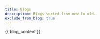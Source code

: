 ```yaml
---
title: Blogs
description: Blogs sorted from new to old.
exclude_from_blog: true
---
```


{{ blog_content }}
